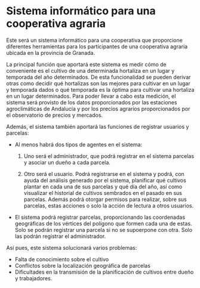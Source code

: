 # Sistema informático para una cooperativa agraria

Este será un sistema informático para una cooperativa que proporcione
diferentes herramientas para los participantes de una cooperativa agraria
ubicada en la provincia de Granada.

La principal función que aportará este sistema es medir cómo de conveniente
es el cultivo de una determinada hortaliza en un lugar y temporada del año determinados. De esta funcionalidad se pueden derivar otras como decidir qué 
hortalizas son las mejores para cultivar en un lugar y temporada dados o qué temporada es la óptima para cultivar una hortaliza en un lugar determinados.
Para poder llevar a cabo esta medición, el sistema será provisto de los datos
proporcionados por las estaciones agroclimáticas de Andalucía y por los precios
agrarios proporcionados por el observatorio de precios y mercados.

Además, el sistema también aportará las funciones de registrar usuarios y parcelas:

- Al menos habrá dos tipos de agentes en el sistema:

    1. Uno será el administrador, que podrá registrar en el sistema parcelas y asociar un dueño a cada parcela.

    2. Otro será el usuario. Podrá registrarse en el sistema y podrá, con ayuda del análisis generado por el sistema, planificar qué cultivos plantar en cada una de sus parcelas y qué día del año, así como visualizar el historial de cultivos sembrados en el pasado en sus parcelas. Además podrá otorgar permisos para realizar, sobre sus parcelas, estas acciones o solo la acción de lectura a otros usuarios.

- El sistema podrá registrar parcelas, proporcionando las coordenadas geográficas
de los vértices del polígono que formen cada una de estas. Solo se podrán registrar una parcela si no se supoerpone con otra. Solo las podrán registrar el administrador.

Así pues, este sistema solucionará varios problemas:

- Falta de conocimiento sobre el cultivo
- Conflictos sobre la localización geográfica de parcelas
- Dificultades en la transmisión de la planificación de cultivos
entre dueño y trabajadores.
